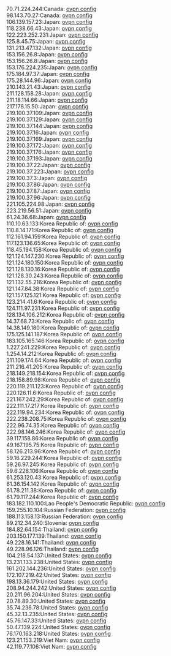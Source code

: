 70.71.224.244:Canada: [ovpn config](vpn/70_71_224_244.ovpn)  
98.143.70.27:Canada: [ovpn config](vpn/98_143_70_27.ovpn)  
106.139.157.23:Japan: [ovpn config](vpn/106_139_157_23.ovpn)  
118.238.66.43:Japan: [ovpn config](vpn/118_238_66_43.ovpn)  
122.223.252.231:Japan: [ovpn config](vpn/122_223_252_231.ovpn)  
125.8.45.75:Japan: [ovpn config](vpn/125_8_45_75.ovpn)  
131.213.47.132:Japan: [ovpn config](vpn/131_213_47_132.ovpn)  
153.156.26.8:Japan: [ovpn config](vpn/153_156_26_8.ovpn)  
153.156.26.8:Japan: [ovpn config](vpn/153_156_26_8.ovpn)  
153.176.224.235:Japan: [ovpn config](vpn/153_176_224_235.ovpn)  
175.184.97.37:Japan: [ovpn config](vpn/175_184_97_37.ovpn)  
175.28.144.96:Japan: [ovpn config](vpn/175_28_144_96.ovpn)  
210.143.21.43:Japan: [ovpn config](vpn/210_143_21_43.ovpn)  
211.128.158.28:Japan: [ovpn config](vpn/211_128_158_28.ovpn)  
211.18.114.66:Japan: [ovpn config](vpn/211_18_114_66.ovpn)  
217.178.15.50:Japan: [ovpn config](vpn/217_178_15_50.ovpn)  
219.100.37.109:Japan: [ovpn config](vpn/219_100_37_109.ovpn)  
219.100.37.129:Japan: [ovpn config](vpn/219_100_37_129.ovpn)  
219.100.37.144:Japan: [ovpn config](vpn/219_100_37_144.ovpn)  
219.100.37.16:Japan: [ovpn config](vpn/219_100_37_16.ovpn)  
219.100.37.169:Japan: [ovpn config](vpn/219_100_37_169.ovpn)  
219.100.37.172:Japan: [ovpn config](vpn/219_100_37_172.ovpn)  
219.100.37.176:Japan: [ovpn config](vpn/219_100_37_176.ovpn)  
219.100.37.193:Japan: [ovpn config](vpn/219_100_37_193.ovpn)  
219.100.37.22:Japan: [ovpn config](vpn/219_100_37_22.ovpn)  
219.100.37.223:Japan: [ovpn config](vpn/219_100_37_223.ovpn)  
219.100.37.3:Japan: [ovpn config](vpn/219_100_37_3.ovpn)  
219.100.37.86:Japan: [ovpn config](vpn/219_100_37_86.ovpn)  
219.100.37.87:Japan: [ovpn config](vpn/219_100_37_87.ovpn)  
219.100.37.96:Japan: [ovpn config](vpn/219_100_37_96.ovpn)  
221.105.224.98:Japan: [ovpn config](vpn/221_105_224_98.ovpn)  
223.219.56.51:Japan: [ovpn config](vpn/223_219_56_51.ovpn)  
61.24.36.68:Japan: [ovpn config](vpn/61_24_36_68.ovpn)  
110.10.63.133:Korea Republic of: [ovpn config](vpn/110_10_63_133.ovpn)  
110.8.14.171:Korea Republic of: [ovpn config](vpn/110_8_14_171.ovpn)  
112.161.94.159:Korea Republic of: [ovpn config](vpn/112_161_94_159.ovpn)  
117.123.136.65:Korea Republic of: [ovpn config](vpn/117_123_136_65.ovpn)  
118.45.194.158:Korea Republic of: [ovpn config](vpn/118_45_194_158.ovpn)  
121.124.147.230:Korea Republic of: [ovpn config](vpn/121_124_147_230.ovpn)  
121.124.180.150:Korea Republic of: [ovpn config](vpn/121_124_180_150.ovpn)  
121.128.130.16:Korea Republic of: [ovpn config](vpn/121_128_130_16.ovpn)  
121.128.30.243:Korea Republic of: [ovpn config](vpn/121_128_30_243.ovpn)  
121.132.55.216:Korea Republic of: [ovpn config](vpn/121_132_55_216.ovpn)  
121.147.84.38:Korea Republic of: [ovpn config](vpn/121_147_84_38.ovpn)  
121.157.125.121:Korea Republic of: [ovpn config](vpn/121_157_125_121.ovpn)  
123.214.41.6:Korea Republic of: [ovpn config](vpn/123_214_41_6.ovpn)  
124.111.97.231:Korea Republic of: [ovpn config](vpn/124_111_97_231.ovpn)  
128.134.106.212:Korea Republic of: [ovpn config](vpn/128_134_106_212.ovpn)  
14.37.68.73:Korea Republic of: [ovpn config](vpn/14_37_68_73.ovpn)  
14.38.149.180:Korea Republic of: [ovpn config](vpn/14_38_149_180.ovpn)  
175.125.141.187:Korea Republic of: [ovpn config](vpn/175_125_141_187.ovpn)  
183.105.165.146:Korea Republic of: [ovpn config](vpn/183_105_165_146.ovpn)  
1.227.241.229:Korea Republic of: [ovpn config](vpn/1_227_241_229.ovpn)  
1.254.14.212:Korea Republic of: [ovpn config](vpn/1_254_14_212.ovpn)  
211.109.174.64:Korea Republic of: [ovpn config](vpn/211_109_174_64.ovpn)  
211.216.41.205:Korea Republic of: [ovpn config](vpn/211_216_41_205.ovpn)  
218.149.218.154:Korea Republic of: [ovpn config](vpn/218_149_218_154.ovpn)  
218.158.89.98:Korea Republic of: [ovpn config](vpn/218_158_89_98.ovpn)  
220.119.211.123:Korea Republic of: [ovpn config](vpn/220_119_211_123.ovpn)  
220.126.11.6:Korea Republic of: [ovpn config](vpn/220_126_11_6.ovpn)  
221.167.242.29:Korea Republic of: [ovpn config](vpn/221_167_242_29.ovpn)  
222.111.17.217:Korea Republic of: [ovpn config](vpn/222_111_17_217.ovpn)  
222.119.94.234:Korea Republic of: [ovpn config](vpn/222_119_94_234.ovpn)  
222.238.208.75:Korea Republic of: [ovpn config](vpn/222_238_208_75.ovpn)  
222.96.74.35:Korea Republic of: [ovpn config](vpn/222_96_74_35.ovpn)  
222.98.146.246:Korea Republic of: [ovpn config](vpn/222_98_146_246.ovpn)  
39.117.158.86:Korea Republic of: [ovpn config](vpn/39_117_158_86.ovpn)  
49.167.195.75:Korea Republic of: [ovpn config](vpn/49_167_195_75.ovpn)  
58.126.213.96:Korea Republic of: [ovpn config](vpn/58_126_213_96.ovpn)  
59.16.229.244:Korea Republic of: [ovpn config](vpn/59_16_229_244.ovpn)  
59.26.97.245:Korea Republic of: [ovpn config](vpn/59_26_97_245.ovpn)  
59.6.228.106:Korea Republic of: [ovpn config](vpn/59_6_228_106.ovpn)  
61.253.120.43:Korea Republic of: [ovpn config](vpn/61_253_120_43.ovpn)  
61.36.154.142:Korea Republic of: [ovpn config](vpn/61_36_154_142.ovpn)  
61.78.211.38:Korea Republic of: [ovpn config](vpn/61_78_211_38.ovpn)  
61.79.117.244:Korea Republic of: [ovpn config](vpn/61_79_117_244.ovpn)  
183.182.110.100:Lao People's Democratic Republic: [ovpn config](vpn/183_182_110_100.ovpn)  
159.255.10.104:Russian Federation: [ovpn config](vpn/159_255_10_104.ovpn)  
188.113.158.13:Russian Federation: [ovpn config](vpn/188_113_158_13.ovpn)  
89.212.34.240:Slovenia: [ovpn config](vpn/89_212_34_240.ovpn)  
184.82.64.154:Thailand: [ovpn config](vpn/184_82_64_154.ovpn)  
203.150.177.139:Thailand: [ovpn config](vpn/203_150_177_139.ovpn)  
49.228.16.141:Thailand: [ovpn config](vpn/49_228_16_141.ovpn)  
49.228.96.126:Thailand: [ovpn config](vpn/49_228_96_126.ovpn)  
104.218.54.137:United States: [ovpn config](vpn/104_218_54_137.ovpn)  
13.231.133.238:United States: [ovpn config](vpn/13_231_133_238.ovpn)  
161.202.144.236:United States: [ovpn config](vpn/161_202_144_236.ovpn)  
172.107.219.42:United States: [ovpn config](vpn/172_107_219_42.ovpn)  
198.13.36.179:United States: [ovpn config](vpn/198_13_36_179.ovpn)  
208.94.244.242:United States: [ovpn config](vpn/208_94_244_242.ovpn)  
20.211.96.204:United States: [ovpn config](vpn/20_211_96_204.ovpn)  
20.78.89.30:United States: [ovpn config](vpn/20_78_89_30.ovpn)  
35.74.236.78:United States: [ovpn config](vpn/35_74_236_78.ovpn)  
45.32.13.235:United States: [ovpn config](vpn/45_32_13_235.ovpn)  
45.76.147.33:United States: [ovpn config](vpn/45_76_147_33.ovpn)  
50.47.139.224:United States: [ovpn config](vpn/50_47_139_224.ovpn)  
76.170.163.218:United States: [ovpn config](vpn/76_170_163_218.ovpn)  
123.21.153.219:Viet Nam: [ovpn config](vpn/123_21_153_219.ovpn)  
42.119.77.106:Viet Nam: [ovpn config](vpn/42_119_77_106.ovpn)  
